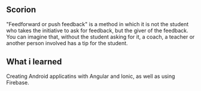 ﻿## Scorion"Feedforward or push feedback" is a method in which it is not the student who takes theinitiative to ask for feedback, but the giver of the feedback. You can imagine that, without thestudent asking for it, a coach, a teacher or another person involved has a tip for the student.## What i learnedCreating Android applicatins with Angular and Ionic, as well as using Firebase.